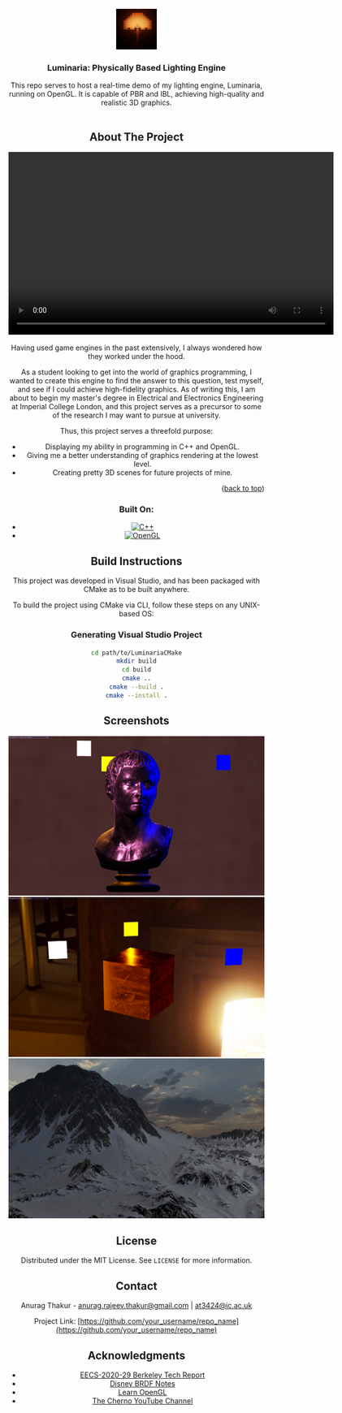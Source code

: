 <!-- PROJECT LOGO -->
<br />
<div align="center">
  <a href="github link here">
    <img src="images/Luminaria_logo.png" alt="Logo" width="80" height="80">
  </a>

  <h3 align="center">Luminaria: Physically Based Lighting Engine</h3>

  <p align="center">
    This repo serves to host a real-time demo of my lighting engine, Luminaria, running on OpenGL. It is capable of PBR and IBL, achieving high-quality and realistic 3D graphics.
    <br />

<br>


<!-- ABOUT THE PROJECT -->
## About The Project

<video width="640" height="360" controls>
  <source src="images/Luminaria_video.mp4" type="video/mp4">
  Your browser does not support the video tag.
</video>

Having used game engines in the past extensively, I always wondered how they worked under the hood.

As a student looking to get into the world of graphics programming, I wanted to create this engine to find the answer to this question, test myself, and see if I could achieve high-fidelity graphics. As of writing this, I am about to begin my master's degree in Electrical and Electronics Engineering at Imperial College London, and this project serves as a precursor to some of the research I may want to pursue at university.

Thus, this project serves a threefold purpose:
* Displaying my ability in programming in C++ and OpenGL.
* Giving me a better understanding of graphics rendering at the lowest level.
* Creating pretty 3D scenes for future projects of mine.

<p align="right">(<a href="#readme-top">back to top</a>)</p>


### Built On:

* [![C++][Cpp]][Cpp-url]
* [![OpenGL][OpenGL]][OpenGL-url]




<!-- GETTING STARTED -->
## Build Instructions

This project was developed in Visual Studio, and has been packaged with CMake as to be built anywhere.

To build the project using CMake via CLI, follow these steps on any UNIX-based OS:

### Generating Visual Studio Project

```sh
cd path/to/LuminariaCMake
mkdir build
cd build
cmake ..
cmake --build .
cmake --install .
```



<!-- USAGE EXAMPLES -->
## Screenshots


<img src="images/Screenshot1.png" alt="Screenshot1">

<img src="images/Screenshot2.png" alt="Screenshot2">

<img src="images/Screenshot3.png" alt="Screenshot3">



<!-- LICENSE -->
## License

Distributed under the MIT License. See `LICENSE` for more information.



<!-- CONTACT -->
## Contact

Anurag Thakur - anurag.rajeev.thakur@gmail.com  |  at3424@ic.ac.uk

Project Link: [https://github.com/your_username/repo_name](https://github.com/your_username/repo_name)



<!-- ACKNOWLEDGMENTS -->
## Acknowledgments

* [EECS-2020-29 Berkeley Tech Report](https://www2.eecs.berkeley.edu/Pubs/TechRpts/2020/EECS-2020-29.pdf)
* [Disney BRDF Notes](https://media.disneyanimation.com/uploads/production/publication_asset/48/asset/s2012_pbs_disney_brdf_notes_v3.pdf)
* [Learn OpenGL](https://learnopengl.com/)
* [The Cherno YouTube Channel](https://www.youtube.com/@TheCherno)



<!-- MARKDOWN LINKS & IMAGES -->
<!-- https://www.markdownguide.org/basic-syntax/#reference-style-links -->
[contributors-shield]: https://img.shields.io/github/contributors/othneildrew/Best-README-Template.svg?style=for-the-badge
[contributors-url]: https://github.com/othneildrew/Best-README-Template/graphs/contributors
[forks-shield]: https://img.shields.io/github/forks/othneildrew/Best-README-Template.svg?style=for-the-badge
[forks-url]: https://github.com/othneildrew/Best-README-Template/network/members
[stars-shield]: https://img.shields.io/github/stars/othneildrew/Best-README-Template.svg?style=for-the-badge
[stars-url]: https://github.com/othneildrew/Best-README-Template/stargazers
[issues-shield]: https://img.shields.io/github/issues/othneildrew/Best-README-Template.svg?style=for-the-badge
[issues-url]: https://github.com/othneildrew/Best-README-Template/issues
[license-shield]: https://img.shields.io/github/license/othneildrew/Best-README-Template.svg?style=for-the-badge
[license-url]: https://github.com/othneildrew/Best-README-Template/blob/master/LICENSE.txt
[linkedin-shield]: https://img.shields.io/badge/-LinkedIn-black.svg?style=for-the-badge&logo=linkedin&colorB=555
[linkedin-url]: https://linkedin.com/in/othneildrew
[product-screenshot]: images/Luminaria_video.mp4
[GLFW]: https://img.shields.io/badge/GLFW-3A6E8F?style=for-the-badge&logo=glfw
[GLFW-url]: https://www.glfw.org/

[GLAD]: https://img.shields.io/badge/GLAD-FCC624?style=for-the-badge&logo=opengl
[GLAD-url]: https://glad.dav1d.de/

[GLM]: https://img.shields.io/badge/GLM-76B900?style=for-the-badge&logo=glm
[GLM-url]: https://github.com/g-truc/glm

[stb]: https://img.shields.io/badge/stb-333333?style=for-the-badge&logo=stb
[stb-url]: https://github.com/nothings/stb

[Assimp]: https://img.shields.io/badge/Assimp-23587D?style=for-the-badge&logo=assimp
[Assimp-url]: http://assimp.org/

[Cpp]: https://img.shields.io/badge/C++-00599C?style=for-the-badge&logo=c%2B%2B&logoColor=white
[Cpp-url]: https://cplusplus.com/

[OpenGL]: https://img.shields.io/badge/OpenGL-FFFFFF?style=for-the-badge&logo=opengl
[OpenGL-url]: https://www.opengl.org/



